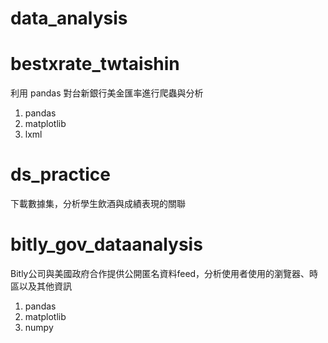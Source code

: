 # data_analysis

# bestxrate_twtaishin
利用 pandas 對台新銀行美金匯率進行爬蟲與分析
1. pandas 
2. matplotlib
3. lxml

# ds_practice
下載數據集，分析學生飲酒與成績表現的關聯

# bitly_gov_dataanalysis
Bitly公司與美國政府合作提供公開匿名資料feed，分析使用者使用的瀏覽器、時區以及其他資訊

1. pandas 
2. matplotlib
3. numpy

